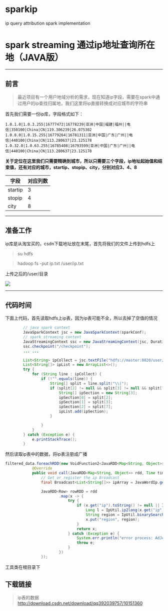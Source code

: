 # sparkip
ip query attribution spark implementation

# spark streaming 通过ip地址查询所在地（JAVA版）


-------------------

## 前言




>最近项目有一个用户地域分析的需求，现在知道ip字段，需要在spark中通过用户的ip查找归属地，我们这里将ip直接转换成对应城市的字符串

首先我们需要一份ip库，字段格式如下：

`1.0.1.0|1.0.3.255|16777472|16778239|亚洲|中国|福建|福州||电信|350100|China|CN|119.306239|26.075302
1.0.8.0|1.0.15.255|16779264|16781311|亚洲|中国|广东|广州||电信|440100|China|CN|113.280637|23.125178
1.0.32.0|1.0.63.255|16785408|16793599|亚洲|中国|广东|广州||电信|440100|China|CN|113.280637|23.125178`


**关于定位在这里我们只需要精确到城市，所以只需要三个字段，ip地址起始值和结束值，还有对应的城市，startip、stopip、city，分别对应3、4、8**

字段| 对应列数
-------- | ---
startip| 3
stopip| 4
city     | 8


----------


## 准备工作

ip库是从淘宝买的，csdn下载地址放在末尾，首先将我们的文件上传到hdfs上
> su hdfs

> hadoop fs -put ip.txt /user/ip.txt


上传之后的/user/目录


![](http://img.blog.csdn.net/20171207153804197?watermark/2/text/aHR0cDovL2Jsb2cuY3Nkbi5uZXQvcXEzOTIwMzk3NTc=/font/5a6L5L2T/fontsize/400/fill/I0JBQkFCMA==/dissolve/70/gravity/SouthEast)


----------


## 代码时间

下面上代码，首先读取hdfs上ip表，因为ip表可能不全，所以去掉了空值的情况
```java
        // java spark context
        JavaSparkContext jsc = new JavaSparkContext(sparkConf);
        // spark streaming context
        JavaStreamingContext ssc = new JavaStreamingContext(jsc, Durations.milliseconds(4000));
        ssc.checkpoint("/checkpoint");
        ... ...

        List<String> ipCollect = jsc.textFile("hdfs://master:8020/user/ip.txt").collect();
        List<String[]> ipList = new ArrayList<>();
        try {
            for (String line : ipCollect) {
                if (!"".equals(line)) {
                    String[] split = line.split("\\|");
                    if (split[2] != null && split[3] != null && split[7] != null) {
                        String[] ipSection = new String[3];
                        ipSection[0] = split[2];
                        ipSection[1] = split[3];
                        ipSection[2] = split[7];
                        ipList.add(ipSection);
                    }

                }
            }
        } catch (Exception e) {
            e.printStackTrace();
        }
```
然后读取ip表中的数据，将ip表注册成广播

```java
filtered_data.foreachRDD(new VoidFunction2<JavaRDD<Map<String, Object>>, Time>() {
            @Override
            public void call(JavaRDD<Map<String, Object>> rdd, Time time) throws Exception {
                // Get or register the ip Broadcast
                final Broadcast<List<String[]>> ipArray = JavaWordIp.getInstance(new JavaSparkContext(rdd.context()));

                JavaRDD<Row> rowRDD = rdd
                        .map(x -> {
                            try {
                                if (x.get("ip").toString() != null || IpUtil.isIpAddress(x.get("ip").toString())) {
                                    Long l = IpUtil.ip2long(x.get("ip").toString());
                                    String region = IpUtil.binarySearch(ipArray.value(), l);
                                    x.put("region", region);
                                }
                                return x;
                            } catch (Exception e) {
                                System.err.println("error process: AdJobService ipJavaRDD" + e.getMessage());
                                throw e;
                            }
                        })
                });
```
工具类在根目录下

## 下载链接
>ip表的数据
http://download.csdn.net/download/qq392039757/10151360



